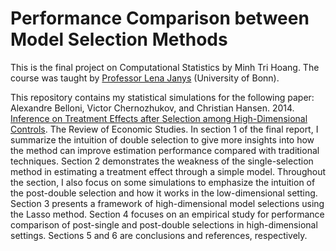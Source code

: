 # Performance Comparison between Model Selection Methods

This is the final project on Computational Statistics by Minh Tri Hoang. The course was taught by [Professor Lena Janys](https://sites.google.com/site/janyslena/home?authuser=0) (University of Bonn).

This repository contains my statistical simulations for the following paper: Alexandre Belloni, Victor Chernozhukov, and Christian Hansen. 2014. [Inference on Treatment Effects after Selection among High-Dimensional Controls](https://academic.oup.com/restud/article-abstract/81/2/608/1523757?redirectedFrom=fulltext). The Review of Economic Studies. In section 1 of the final report, I summarize the intuition of double selection to give more insights into how the method can improve estimation performance compared with traditional techniques. Section 2 demonstrates the weakness of the single-selection method in estimating a treatment effect through a simple model. Throughout the section, I also focus on some simulations to emphasize the intuition of the post-double selection and how it works in the low-dimensional setting. Section 3 presents a framework of high-dimensional model selections using the Lasso method. Section 4 focuses on an empirical study for performance comparison of post-single and post-double selections in high-dimensional settings. Sections 5 and 6 are conclusions and references, respectively.

